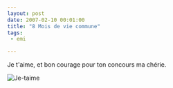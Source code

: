 ```yaml
---
layout: post
date: 2007-02-10 00:01:00
title: "8 Mois de vie commune"
tags:
 - emi

---
```


Je t'aime, et bon courage pour ton concours ma chérie.

![Je-taime](/public/images/fpci8jq7.jpg)

